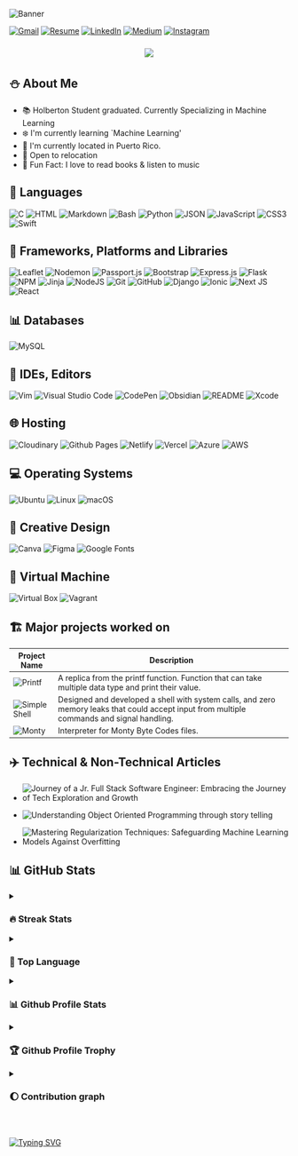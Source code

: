 <!-- Banner Section -->
![Banner](https://user-images.githubusercontent.com/96942307/234153838-04345626-5e0e-4f6b-ba7c-ab53a2b28ef9.png)


<!-- Contact Me Section -->
[![Gmail](https://img.shields.io/badge/Gmail-D14836?style=for-the-badge&logo=gmail&logoColor=white)](mailto:lizbethgarcialebron@gmail.com)
[![Resume](https://img.shields.io/badge/RESUME-important?style=for-the-badge)](./Lizbeth-Garcia-SoftwareEngineer-2023.pdf)
[![LinkedIn](https://img.shields.io/badge/linkedin-%230077B5.svg?style=for-the-badge&logo=linkedin&logoColor=white)](https://www.linkedin.com/in/lizbeth-garcia-53657a22a/)
[![Medium](https://img.shields.io/badge/Medium-12100E?style=for-the-badge&logo=medium&logoColor=white)](https://medium.com/@LizzGarleb)
[![Instagram](https://img.shields.io/badge/Instagram-E4405F?style=for-the-badge&logo=instagram&logoColor=white)](https://www.instagram.com/codewithlizz/)

<!-- Profile Counter Section -->
<h3 align="center">
<img src="https://profile-counter.glitch.me/LizzGarleb/count.svg"/>
</h3>

<!-- About Me Section -->
## ⛄ About Me
- 📚 Holberton Student graduated. Currently Specializing in Machine Learning
- ❄️ I'm currently learning `Machine Learning'
- 📍 I'm currently located in Puerto Rico.
- 📅 Open to relocation
- 🎢 Fun Fact: I love to read books & listen to music

<!-- Languages Section -->
## :book: Languages

![C](https://img.shields.io/badge/c-%2300599C.svg?style=for-the-badge&logo=c&logoColor=white)
![HTML](https://img.shields.io/badge/html5-%23E34F26.svg?style=for-the-badge&logo=html5&logoColor=white)
![Markdown](https://img.shields.io/badge/markdown-%23000000.svg?style=for-the-badge&logo=markdown&logoColor=white)
![Bash](https://img.shields.io/badge/BASH-%234EAA25.svg?&style=for-the-badge&logo=gnubash&logoColor=white)
![Python](https://img.shields.io/badge/python-3670A0?style=for-the-badge&logo=python&logoColor=ffdd54)
![JSON](https://img.shields.io/badge/JSON-000000.svg?style=for-the-badge&logo=JSON&logoColor=white)
![JavaScript](https://img.shields.io/badge/javascript-%23323330.svg?style=for-the-badge&logo=javascript&logoColor=%23F7DF1E)
![CSS3](https://img.shields.io/badge/css3-%231572B6.svg?style=for-the-badge&logo=css3&logoColor=white)
![Swift](https://img.shields.io/badge/swift-F54A2A?style=for-the-badge&logo=swift&logoColor=white)


<!-- Frameworks, Libraries Sections -->
## :telescope: Frameworks, Platforms and Libraries

![Leaflet](https://img.shields.io/badge/Leaflet-199900.svg?style=for-the-badge&logo=Leaflet&logoColor=white)
![Nodemon](https://img.shields.io/badge/Nodemon-76D04B.svg?style=for-the-badge&logo=Nodemon&logoColor=white)
![Passport.js](https://img.shields.io/badge/Passport-34E27A.svg?style=for-the-badge&logo=Passport&logoColor=white)
![Bootstrap](https://img.shields.io/badge/bootstrap-%23563D7C.svg?style=for-the-badge&logo=bootstrap&logoColor=white)
![Express.js](https://img.shields.io/badge/express.js-%23404d59.svg?style=for-the-badge&logo=express&logoColor=%2361DAFB)
![Flask](https://img.shields.io/badge/flask-%23000.svg?style=for-the-badge&logo=flask&logoColor=white)
![NPM](https://img.shields.io/badge/NPM-%23000000.svg?style=for-the-badge&logo=npm&logoColor=white)
![Jinja](https://img.shields.io/badge/jinja-white.svg?style=for-the-badge&logo=jinja&logoColor=black)
![NodeJS](https://img.shields.io/badge/node.js-6DA55F?style=for-the-badge&logo=node.js&logoColor=white)
![Git](https://img.shields.io/badge/git-%23F05033.svg?style=for-the-badge&logo=git&logoColor=white)
![GitHub](https://img.shields.io/badge/github-%23121011.svg?style=for-the-badge&logo=github&logoColor=white)
![Django](https://img.shields.io/badge/django-%23092E20.svg?style=for-the-badge&logo=django&logoColor=white)
![Ionic](https://img.shields.io/badge/Ionic-%233880FF.svg?style=for-the-badge&logo=Ionic&logoColor=white)
![Next JS](https://img.shields.io/badge/Next-black?style=for-the-badge&logo=next.js&logoColor=white)
![React](https://img.shields.io/badge/react-%2320232a.svg?style=for-the-badge&logo=react&logoColor=%2361DAFB)

<!-- Databases Sections -->
## :bar_chart: Databases

![MySQL](https://img.shields.io/badge/mysql-%2300f.svg?style=for-the-badge&logo=mysql&logoColor=white)

<!-- IDEs Editors Sections -->
## :pencil: IDEs, Editors

![Vim](https://img.shields.io/badge/VIM-%2311AB00.svg?style=for-the-badge&logo=vim&logoColor=white)
![Visual Studio Code](https://img.shields.io/badge/Visual%20Studio%20Code-0078d7.svg?style=for-the-badge&logo=visual-studio-code&logoColor=white)
![CodePen](https://img.shields.io/badge/CodePen-white?style=for-the-badge&logo=codepen&logoColor=black)
![Obsidian](https://img.shields.io/badge/Obsidian-%23483699.svg?style=for-the-badge&logo=obsidian&logoColor=white)
![README](https://img.shields.io/badge/ReadMe-018EF5.svg?style=for-the-badge&logo=ReadMe&logoColor=white)
![Xcode](https://img.shields.io/badge/Xcode-007ACC?style=for-the-badge&logo=Xcode&logoColor=white)

<!-- Hosting Section -->
## :globe_with_meridians: Hosting
![Cloudinary](https://img.shields.io/badge/Cloudinary-important?style=for-the-badge)
![Github Pages](https://img.shields.io/badge/github%20pages-121013?style=for-the-badge&logo=github&logoColor=white)
![Netlify](https://img.shields.io/badge/netlify-%23000000.svg?style=for-the-badge&logo=netlify&logoColor=#00C7B7)
![Vercel](https://img.shields.io/badge/vercel-%23000000.svg?style=for-the-badge&logo=vercel&logoColor=white)
![Azure](https://img.shields.io/badge/azure-%230072C6.svg?style=for-the-badge&logo=microsoftazure&logoColor=white)
![AWS](https://img.shields.io/badge/AWS-%23FF9900.svg?style=for-the-badge&logo=amazon-aws&logoColor=white)

<!-- Operating Systems Section -->
## :computer: Operating Systems

![Ubuntu](https://img.shields.io/badge/Ubuntu-E95420?style=for-the-badge&logo=ubuntu&logoColor=white)
![Linux](https://img.shields.io/badge/Linux-FCC624?style=for-the-badge&logo=linux&logoColor=black)
![macOS](https://img.shields.io/badge/mac%20os-000000?style=for-the-badge&logo=macos&logoColor=F0F0F0)

<!-- Creative Section -->
## :milky_way: Creative Design

![Canva](https://img.shields.io/badge/Canva-%2300C4CC.svg?style=for-the-badge&logo=Canva&logoColor=white)
![Figma](https://img.shields.io/badge/figma-%23F24E1E.svg?style=for-the-badge&logo=figma&logoColor=white)
![Google Fonts](https://img.shields.io/badge/Google%20Fonts-4285F4.svg?style=for-the-badge&logo=Google-Fonts&logoColor=white)

<!-- Virtual Machine Section -->
## :e-mail: Virtual Machine

![Virtual Box](https://img.shields.io/badge/VirtualBox-183A61.svg?style=for-the-badge&logo=VirtualBox&logoColor=white)
![Vagrant](https://img.shields.io/badge/vagrant-%231563FF.svg?style=for-the-badge&logo=vagrant&logoColor=white)

<!-- Major Projects Sections -->
## 🏗️ Major projects worked on
| Project Name | Description                                                                                                                                 |
|--------------|---------------------------------------------------------------------------------------------------------------------------------------------|
| ![Printf](https://github.com/Lizz3108/holbertonschool-printf)       | A replica from the printf function. Function that can take multiple data type and print their value.                                        |
| ![Simple Shell](https://github.com/Lizz3108/holbertonschool-simple_shell) | Designed and developed a shell with system calls, and zero memory leaks that could accept input from multiple commands and signal handling. |
| ![Monty](https://github.com/MelissaAT/holbertonschool-monty)        | Interpreter for Monty Byte Codes files.                                                                                                     |
## ✈️ Technical & Non-Technical Articles
- ![Journey of a Jr. Full Stack Software Engineer: Embracing the Journey of Tech Exploration and Growth](https://www.linkedin.com/pulse/journey-jr-full-stack-software-engineer-embracing-tech-lizbeth-garcia)

- ![Understanding Object Oriented Programming through story telling](https://medium.com/@LizzGarleb/understanding-object-oriented-programming-through-story-telling-18dfe36ccb0)
  
- ![Mastering Regularization Techniques: Safeguarding Machine Learning Models Against Overfitting](https://medium.com/@LizzGarleb/mastering-regularization-techniques-safeguarding-machine-learning-models-against-overfitting-f4bccc039e38)

<!-- Github Stats Sections -->
## :bar_chart: GitHub Stats

<details><summary><h3> 🔥 Streak Stats</h3></summary>

----	

  <p align="center"><img src="https://github-readme-streak-stats.herokuapp.com/?user=LizzGarleb&theme=tokyonight" alt="Streak Stats"/></p>

</details>

<details><summary><h3> 📧 Top Language </h3></summary>

----
  <p align="center"><img src="https://github-readme-stats.vercel.app/api/top-langs/?username=LizzGarleb&theme=tokyonight" alt="Github Profile Stats"/></p>

</details>

<details><summary><h3> 📊 Github Profile Stats </h3></summary>

----
  
  <p align="center"><img src='https://github-readme-stats.vercel.app/api?username=LizzGarleb&theme=tokyonight&show_icons=true&count_private=true'/></p>

</details>

<details><summary><h3> 🏆 Github Profile Trophy </h3></summary>

----

![trophy](https://github-profile-trophy.vercel.app/?username=LizzGarleb)

</details>

<details><summary><h3> 🌔 Contribution graph </h3></summary>

----
![Profile Contribution Graph](./profile-3d-contrib/profile-night-rainbow.svg)

</details>
<br><br>

<!-- Goodbye SVG Sections -->
[![Typing SVG](https://readme-typing-svg.demolab.com?font=Fira+Code&pause=1000&color=F71352&width=435&lines=Thank+You+for+visiting+my+profile+%3C3)](https://git.io/typing-svg)
